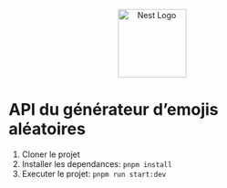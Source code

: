 <p align="center">
  <a href="http://nestjs.com/" target="blank"><img src="https://nestjs.com/img/logo-small.svg" width="120" alt="Nest Logo" /></a>
</p>

# API du générateur d’emojis aléatoires

1. Cloner le projet
2. Installer les dependances: `pnpm install`
3. Executer le projet: `pnpm run start:dev`
